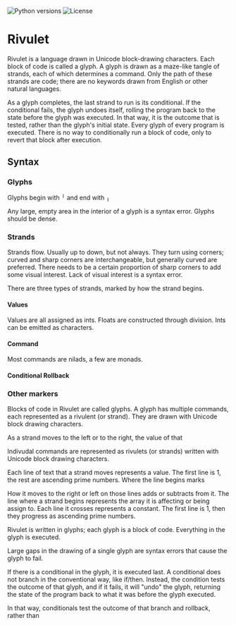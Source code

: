 
![Python versions](https://img.shields.io/badge/Python-3.12-blue)
![License](https://img.shields.io/badge/License-MIT-blue.svg)

# Rivulet

Rivulet is a language drawn in Unicode block-drawing characters. Each block of code is called a glyph. A glyph is drawn as a maze-like tangle of strands, each of which determines a command. Only the path of these strands are code; there are no keywords drawn from English or other natural languages.

As a glyph completes, the last strand to run is its conditional. If the conditional fails, the glyph undoes itself, rolling the program back to the state before the glyph was executed. In that way, it is the outcome that is tested, rather than the glyph's initial state. Every glyph of every program is executed. There is no way to conditionally run a block of code, only to revert that block after execution.

## Syntax

### Glyphs

Glyphs begin with ╵ and end with ╷

Any large, empty area in the interior of a glyph is a syntax error. Glyphs should be dense.

### Strands

Strands flow. Usually up to down, but not always. They turn using corners;  curved and sharp corners are interchangeable, but generally curved are preferred. There needs to be a certain proportion of sharp corners to add some visual interest. Lack of visual interest is a syntax error.

There are three types of strands, marked by how the strand begins.

#### Values

Values are all assigned as ints. Floats are constructed through division. Ints can be emitted as characters.

#### Command
Most commands are nilads, a few are monads.

#### Conditional Rollback

### Other markers





Blocks of code in Rivulet are called glyphs. A glyph has multiple commands, each represented as a rivulent (or strand). They are drawn with Unicode block drawing characters.

As a strand moves to the left or to the right, the value of that

Indivudal commands are represented as rivulets (or strands) written with Unicode block drawing characters.

Each line of text that a strand moves represents a value. The first line is 1, the rest are ascending prime numbers. Where the line begins marks 

How it moves to the right or left on those lines adds or subtracts from it. The line where a strand begins represents the array it is affecting or being assign to. Each line it crosses represents a constant. The first line is 1, then they progress as ascending prime numbers.

Rivulet is written in glyphs; each glyph is a block of code. Everything in the glyph is executed.

Large gaps in the drawing of a single glyph are syntax errors that cause the glyph to fail.

If there is a conditional in the glyph, it is executed last. A conditional does not branch in the conventional way, like if/then. Instead, the condition tests the outcome of that glyph, and if it fails, it will "undo" the glyph, returning the state of the program back to what it was before the glyph executed.

In that way, conditionals test the outcome of that branch and rollback, rather than 
